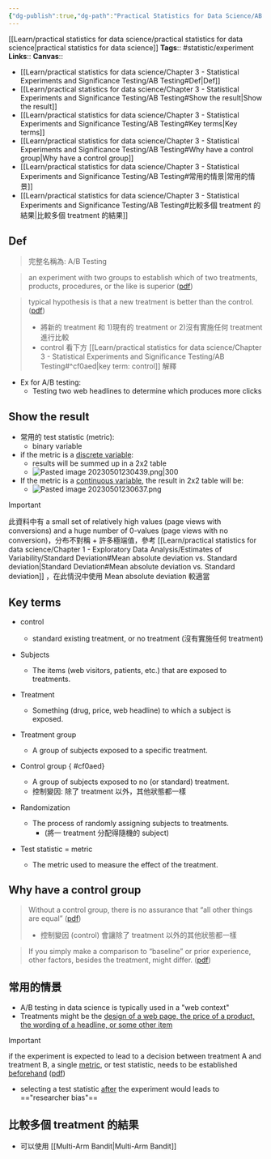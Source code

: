 ```yaml
---
{"dg-publish":true,"dg-path":"Practical Statistics for Data Science/AB Testing.md","permalink":"/practical-statistics-for-data-science/ab-testing/","hide":true}
---
```


[[Learn/practical statistics for data science/practical statistics for data science\|practical statistics for data science]]
**Tags**:: #statistic/experiment
**Links**:: 
**Canvas**:: 

- [[Learn/practical statistics for data science/Chapter 3 - Statistical Experiments and Significance Testing/AB Testing#Def\|Def]]
- [[Learn/practical statistics for data science/Chapter 3 - Statistical Experiments and Significance Testing/AB Testing#Show the result\|Show the result]]
- [[Learn/practical statistics for data science/Chapter 3 - Statistical Experiments and Significance Testing/AB Testing#Key terms\|Key terms]]
- [[Learn/practical statistics for data science/Chapter 3 - Statistical Experiments and Significance Testing/AB Testing#Why have a control group\|Why have a control group]]
- [[Learn/practical statistics for data science/Chapter 3 - Statistical Experiments and Significance Testing/AB Testing#常用的情景\|常用的情景]]
- [[Learn/practical statistics for data science/Chapter 3 - Statistical Experiments and Significance Testing/AB Testing#比較多個 treatment 的結果\|比較多個 treatment 的結果]]

## Def

> 完整名稱為: A/B Testing

> an experiment with two groups to establish which of two treatments, products, procedures, or the like is superior ([pdf](zotero://open-pdf/library/items/XC4XLTB4?page=106&annotation=XUZBRLEQ))

> typical hypothesis is that a new treatment is better than the control. ([pdf](zotero://open-pdf/library/items/XC4XLTB4?page=106&annotation=24HIRA46))  
> 
> - 將新的 treatment 和 1)現有的 treatment or 2)沒有實施任何 treatment 進行比較
> - control 看下方 [[Learn/practical statistics for data science/Chapter 3 - Statistical Experiments and Significance Testing/AB Testing#^cf0aed\|key term: control]]  解釋

- Ex for A/B testing:
	- Testing two web headlines to determine which produces more clicks

## Show the result
- 常用的 test statistic (metric):
	- binary variable
- if the metric is a <u>discrete variable</u>:
	- results will be summed up in a 2x2 table
	- ![Pasted image 20230501230439.png|300](/img/user/@attachments/Pasted%20image%2020230501230439.png)
- If the metric is a <u>continuous variable</u>, the result in 2x2 table will be:
	- ![Pasted image 20230501230637.png](/img/user/@attachments/Pasted%20image%2020230501230637.png)

> [!important]
> 此資料中有 a small set of relatively high values (page views with conversions) and a huge number of 0-values (page views with no conversion)，分布不對稱 + 許多極端值，參考 [[Learn/practical statistics for data science/Chapter 1 - Exploratory Data Analysis/Estimates of Variability/Standard Deviation#Mean absolute deviation vs. Standard deviation\|Standard Deviation#Mean absolute deviation vs. Standard deviation]] ，在此情況中使用 Mean absolute deviation 較適當


## Key terms
- control
	- standard existing treatment, or no treatment (沒有實施任何 treatment)
- Subjects 
	- The items (web visitors, patients, etc.) that are exposed to treatments.
- Treatment
	- Something (drug, price, web headline) to which a subject is exposed.
- Treatment group 
	- A group of subjects exposed to a specific treatment.
- Control group 
{ #cf0aed}

	- A group of subjects exposed to no (or standard) treatment.
	- 控制變因: 除了 treatment 以外，其他狀態都一樣
- Randomization 
	- The process of randomly assigning subjects to treatments.
		- (將一 treatment 分配得隨機的 subject)
- Test statistic = metric
	- The metric used to measure the effect of the treatment.


## Why have a control group

> Without a control group, there is no assurance that “all other things are equal” ([pdf](zotero://open-pdf/library/items/XC4XLTB4?page=108&annotation=8CXCJ27Y))
> - 控制變因 (control) 會讓除了 treatment 以外的其他狀態都一樣

> If you simply make a comparison to “baseline” or prior experience, other factors, besides the treatment, might differ. ([pdf](zotero://open-pdf/library/items/XC4XLTB4?page=109&annotation=KNXCZAGY))


## 常用的情景

- A/B testing in data science is typically used in a "web context"
- Treatments might be the <u>design of a web page, the price of a product, the wording of a headline, or some other item</u>

> [!important] 
> if the experiment is expected to lead to a decision between treatment A and treatment B, a single <u>metric</u>, or test statistic, needs to be established <u>beforehand</u> ([pdf](zotero://open-pdf/library/items/XC4XLTB4?page=109&annotation=F4JIMH28))

- selecting a test statistic <u>after</u> the experiment would leads to =="researcher bias"==


## 比較多個 treatment 的結果
- 可以使用 [[Multi-Arm Bandit\|Multi-Arm Bandit]]
